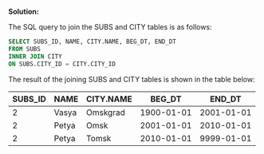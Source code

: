 

**Solution:**

The SQL query to join the SUBS and CITY tables is as follows: 

```sql
SELECT SUBS_ID, NAME, CITY.NAME, BEG_DT, END_DT
FROM SUBS
INNER JOIN CITY
ON SUBS.CITY_ID = CITY.CITY_ID
```

The result of the joining SUBS and CITY tables is shown in the table below:

| SUBS_ID | NAME | CITY.NAME | BEG_DT      | END_DT       |
|---------|------|-----------|-------------|--------------|
| 2       | Vasya| Omskgrad  | 1900-01-01  | 2001-01-01   |
| 2       | Petya| Omsk      | 2001-01-01  | 2010-01-01   |
| 2       | Petya| Tomsk     | 2010-01-01  | 9999-01-01   |